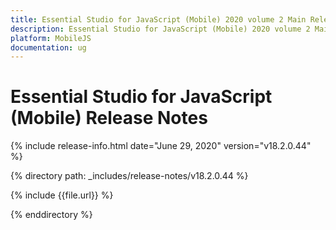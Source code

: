 ```yaml
---
title: Essential Studio for JavaScript (Mobile) 2020 volume 2 Main Release Notes  
description: Essential Studio for JavaScript (Mobile) 2020 volume 2 Main Release Notes  
platform: MobileJS
documentation: ug
---
```


# Essential Studio for JavaScript (Mobile)  Release Notes  

{% include release-info.html date="June 29, 2020"  version="v18.2.0.44" %} 


{% directory path: _includes/release-notes/v18.2.0.44 %}

{% include {{file.url}} %}

{% enddirectory %}